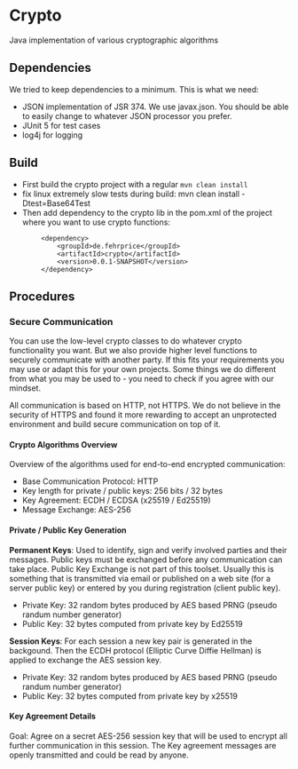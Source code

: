 # Crypto
Java implementation of various cryptographic algorithms

## Dependencies
We tried to keep dependencies to a minimum. This is what we need:
 * JSON implementation of JSR 374. We use javax.json. You should be able to easily change to whatever JSON processor you prefer.
 * JUnit 5 for test cases
 * log4j for logging

## Build
 * First build the crypto project with a regular `mvn clean install`
 * fix linux extremely slow tests during build: mvn clean install -Dtest=Base64Test
 * Then add dependency to the crypto lib in the pom.xml of the project where you want to use crypto functions:
```
		<dependency>
			<groupId>de.fehrprice</groupId>
			<artifactId>crypto</artifactId>
			<version>0.0.1-SNAPSHOT</version>
		</dependency>

```

## Procedures

### Secure Communication
You can use the low-level crypto classes to do whatever crypto functionality you want. But we also provide higher level functions to securely communicate with another party. If this fits your requirements you may use or adapt this for your own projects. Some things we do different from what you may be used to - you need to check if you agree with our mindset.

All communication is based on HTTP, not HTTPS. We do not believe in the security of HTTPS and found it more rewarding to accept an unprotected environment and build secure communication on top of it.

#### Crypto Algorithms Overview

Overview of the algorithms used for end-to-end encrypted communication:

 * Base Communication Protocol: HTTP
 * Key length for private / public keys: 256 bits / 32 bytes
 * Key Agreement: ECDH / ECDSA (x25519 / Ed25519)
 * Message Exchange: AES-256

#### Private / Public Key Generation

**Permanent Keys**: Used to identify, sign and verify involved parties and their messages. Public keys must be exchanged before any communication can take place. Public Key Exchange is not part of this toolset. Usually this is something that is transmitted via email or published on a web site (for a server public key) or entered by you during registration (client public key).
 * Private Key: 32 random bytes produced by AES based PRNG (pseudo randum number generator)
 * Public Key: 32 bytes computed from private key by Ed25519

**Session Keys**: For each session a new key pair is generated in the backgound. Then the ECDH protocol (Elliptic Curve Diffie Hellman) is applied to exchange the AES session key.
 * Private Key: 32 random bytes produced by AES based PRNG (pseudo randum number generator)
 * Public Key: 32 bytes computed from private key by x25519

#### Key Agreement Details
Goal: Agree on a secret AES-256 session key that will be used to encrypt all further communication in this session. The Key agreement messages are openly transmitted and could be read by anyone.
